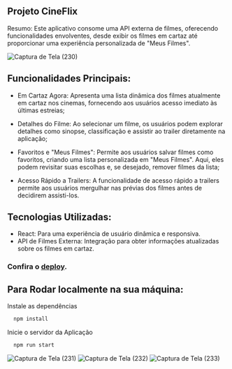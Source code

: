 ## Projeto CineFlix

Resumo:
Este aplicativo consome uma API externa de filmes, oferecendo funcionalidades envolventes, desde exibir os filmes em cartaz até proporcionar uma experiência personalizada de "Meus Filmes".

 ![Captura de Tela (230)](https://github.com/Denis-moreira98/cine-flix-react/assets/72985107/d0f4ff8c-2f0d-480c-8722-fdd5f78ff522)

## Funcionalidades Principais:

- Em Cartaz Agora: Apresenta uma lista dinâmica dos filmes atualmente em cartaz nos cinemas, fornecendo aos usuários acesso imediato às últimas estreias;

- Detalhes do Filme: Ao selecionar um filme, os usuários podem explorar detalhes como sinopse, classificação e assistir ao trailer diretamente na aplicação;

- Favoritos e "Meus Filmes": Permite aos usuários salvar filmes como favoritos, criando uma lista personalizada em "Meus Filmes". Aqui, eles podem revisitar suas escolhas e, se desejado, remover filmes da lista;

- Acesso Rápido a Trailers: A funcionalidade de acesso rápido a trailers permite aos usuários mergulhar nas prévias dos filmes antes de decidirem assisti-los.

## Tecnologias Utilizadas:

- React: Para uma experiência de usuário dinâmica e responsiva.
- API de Filmes Externa: Integração para obter informações atualizadas sobre os filmes em cartaz.

### Confira o [deploy](https://cine-flix-react.vercel.app/).

## Para Rodar localmente na sua máquina:

Instale as dependências

```bash
  npm install
```

Inicie o servidor da Aplicação

```bash
  npm run start
```

![Captura de Tela (231)](https://github.com/Denis-moreira98/cine-flix-react/assets/72985107/e9b10b16-54a5-46ea-a3da-11ea8c46cdbd)
![Captura de Tela (232)](https://github.com/Denis-moreira98/cine-flix-react/assets/72985107/e14c8aa4-2ac5-4d05-b558-924a203f9300)
![Captura de Tela (233)](https://github.com/Denis-moreira98/cine-flix-react/assets/72985107/b0d4c13c-f950-4e8c-ae99-40cd65ad3069)



